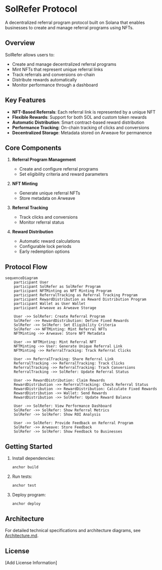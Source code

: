 # SolRefer Protocol

A decentralized referral program protocol built on Solana that enables businesses to create and manage referral programs using NFTs.

## Overview

SolRefer allows users to:
- Create and manage decentralized referral programs
- Mint NFTs that represent unique referral links
- Track referrals and conversions on-chain
- Distribute rewards automatically
- Monitor performance through a dashboard

## Key Features

- **NFT-Based Referrals**: Each referral link is represented by a unique NFT
- **Flexible Rewards**: Support for both SOL and custom token rewards
- **Automatic Distribution**: Smart contract-based reward distribution
- **Performance Tracking**: On-chain tracking of clicks and conversions
- **Decentralized Storage**: Metadata stored on Arweave for permanence

## Core Components

1. **Referral Program Management**
   - Create and configure referral programs
   - Set eligibility criteria and reward parameters

2. **NFT Minting**
   - Generate unique referral NFTs
   - Store metadata on Arweave

3. **Referral Tracking**
   - Track clicks and conversions
   - Monitor referral status

4. **Reward Distribution**
   - Automatic reward calculations
   - Configurable lock periods
   - Early redemption options

## Protocol Flow

```mermaid
sequenceDiagram
    participant User
    participant SolRefer as SolRefer Program
    participant NFTMinting as NFT Minting Program
    participant ReferralTracking as Referral Tracking Program
    participant RewardDistribution as Reward Distribution Program
    participant Wallet as User Wallet
    participant Arweave as Arweave Storage

    User ->> SolRefer: Create Referral Program
    SolRefer ->> RewardDistribution: Define Fixed Rewards
    SolRefer ->> SolRefer: Set Eligibility Criteria
    SolRefer ->> NFTMinting: Mint Referral NFTs
    NFTMinting ->> Arweave: Store NFT Metadata

    User ->> NFTMinting: Mint Referral NFT
    NFTMinting ->> User: Generate Unique Referral Link
    NFTMinting ->> ReferralTracking: Track Referral Clicks

    User ->> ReferralTracking: Share Referral Link
    ReferralTracking ->> ReferralTracking: Track Clicks
    ReferralTracking ->> ReferralTracking: Track Conversions
    ReferralTracking ->> SolRefer: Update Referral Status

    User ->> RewardDistribution: Claim Rewards
    RewardDistribution ->> ReferralTracking: Check Referral Status
    RewardDistribution ->> RewardDistribution: Calculate Fixed Rewards
    RewardDistribution ->> Wallet: Send Rewards
    RewardDistribution ->> SolRefer: Update Reward Balance

    User ->> SolRefer: View Performance Dashboard
    SolRefer ->> SolRefer: Show Referral Metrics
    SolRefer ->> SolRefer: Show ROI Analysis

    User ->> SolRefer: Provide Feedback on Referral Program
    SolRefer ->> Arweave: Store Feedback
    SolRefer ->> SolRefer: Show Feedback to Businesses
```

## Getting Started

1. Install dependencies:
   ```bash
   anchor build
   ```

2. Run tests:
   ```bash
   anchor test
   ```

3. Deploy program:
   ```bash
   anchor deploy
   ```

## Architecture

For detailed technical specifications and architecture diagrams, see [Architecture.md](Architecture.md).

## License

[Add License Information]
